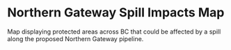 Northern Gateway Spill Impacts Map
==================================

Map displaying protected areas across BC that could be affected by a spill along the proposed Northern Gateway pipeline.
